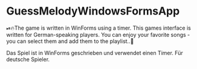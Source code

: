 # GuessMelodyWindowsFormsApp

⏯🔥The game is written in WinForms using a timer.
This games interface is written for German-speaking players.
You can enjoy your favorite songs - you can select them and add them to the playlist..🎼

Das Spiel ist in WinForms geschrieben und verwendet einen Timer. Für deutsche Spieler.

